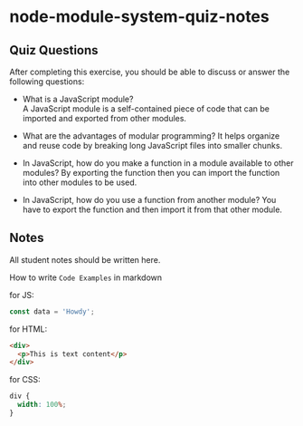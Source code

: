 # node-module-system-quiz-notes

## Quiz Questions

After completing this exercise, you should be able to discuss or answer the following questions:

- What is a JavaScript module?\
  A JavaScript module is a self-contained piece of code that can be imported and exported from other modules.

- What are the advantages of modular programming?
  It helps organize and reuse code by breaking long JavaScript files into smaller chunks.

- In JavaScript, how do you make a function in a module available to other modules?
  By exporting the function then you can import the function into other modules to be used.

- In JavaScript, how do you use a function from another module?
  You have to export the function and then import it from that other module.

## Notes

All student notes should be written here.

How to write `Code Examples` in markdown

for JS:

```javascript
const data = 'Howdy';
```

for HTML:

```html
<div>
  <p>This is text content</p>
</div>
```

for CSS:

```css
div {
  width: 100%;
}
```
